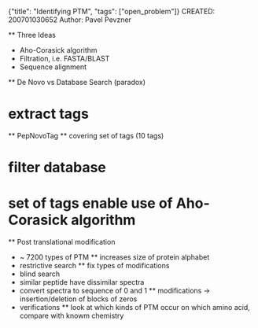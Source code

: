 {"title": "Identifying PTM", "tags": ["open_problem"]}
CREATED: 200701030652
Author: Pavel Pevzner

** Three Ideas
 * Aho-Corasick algorithm
 * Filtration, i.e. FASTA/BLAST
 * Sequence alignment

** De Novo vs Database Search (paradox)
# extract tags
 ** PepNovoTag
 ** covering set of tags (10 tags)
# filter database
# set of tags enable use of Aho-Corasick algorithm

** Post translational modification
 * ~ 7200 types of PTM
 ** increases size of protein alphabet
 * restrictive search
 ** fix types of modifications
 * blind search
 * similar peptide have dissimilar spectra
 * convert spectra to sequence of 0 and 1
 ** modifications -> insertion/deletion of blocks of zeros
 * verifications
 ** look at which kinds of PTM occur on which amino acid, compare with knowm chemistry
